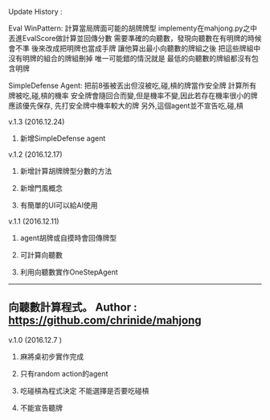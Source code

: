 Update History :

Eval WinPattern:
    計算當局牌面可能的胡牌牌型
    implementy在mahjong.py之中
    丟進EvalScore做計算並回傳分數
    需要準確的向聽數，發現向聽數在有明牌的時候會不準
    後來改成把明牌也當成手牌
    讓他算出最小向聽數的牌組之後
    把這些牌組中沒有明牌的組合的牌組刪掉
    唯一可能錯的情況就是
    最低的向聽數的牌組都沒有包含明牌

SimpleDefense Agent:
    把前8張被丟出但沒被吃,碰,槓的牌當作安全牌
    計算所有牌被吃,碰,槓的機率
    安全牌會隨回合而變,但是機率不變,因此若存在機率很小的牌應該優先保存,
    先打安全牌中機率較大的牌
    另外,這個agent並不宣告吃,碰,槓


v.1.3 (2016.12.24)

1. 新增SimpleDefense agent 

v.1.2 (2016.12.17)

1. 新增計算胡牌牌型分數的方法

2. 新增門風概念

3. 有簡單的UI可以給AI使用

v.1.1 (2016.12.11)

1. agent胡牌或自摸時會回傳牌型

2. 可計算向聽數

3. 利用向聽數實作OneStepAgent
--------------------------------------
向聽數計算程式。
Author : https://github.com/chrinide/mahjong
--------------------------------------

v.1.0 (2016.12.7 )

1. 麻將桌初步實作完成

2. 只有random action的agent

3. 吃碰槓為程式決定  不能選擇是否要吃碰槓

4. 不能宣告聽牌
